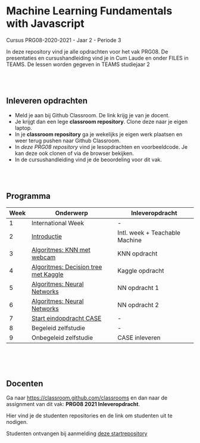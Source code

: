 # Machine Learning Fundamentals with Javascript

Cursus PRG08-2020-2021 - Jaar 2 - Periode 3

In deze repository vind je alle opdrachten voor het vak PRG08. De presentaties en cursushandleiding vind je in Cum Laude en onder FILES in TEAMS. De lessen worden gegeven in TEAMS studiejaar 2

<br>
<br>

## Inleveren opdrachten

- Meld je aan bij Github Classroom. De link krijg je van je docent.
- Je krijgt dan een lege **classroom repository**. Clone deze naar je eigen laptop.
- In je **classroom repository** ga je wekelijks je eigen werk plaatsen en weer terug pushen naar Github Classroom.
- In *deze PRG08 repository* vind je lesopdrachten en voorbeeldcode. Je kan deze ook clonen of via de browser bekijken.
- In de cursushandleiding vind je de beoordeling voor dit vak.

<br>
<br>

## Programma

| Week | Onderwerp | Inleveropdracht |
|------|-----------|-----------------|
| 1 | International Week | - |
| 2 | [Introductie](./week2) | Intl. week + Teachable Machine |
| 3 | [Algoritmes: KNN met webcam](./week3) | KNN opdracht |
| 4 | [Algoritmes: Decision tree met Kaggle](./week4) | Kaggle opdracht |
| 5 | [Algoritmes: Neural Networks](./week5) | NN opdracht 1 |
| 6 | [Algoritmes: Neural Networks](./week6) | NN opdracht 2 |
| 7 | [Start eindopdracht CASE](./week7) | - |
| 8 | Begeleid zelfstudie | - |
| 9 | Onbegeleid zelfstudie | CASE inleveren |

<br>
<br>
<br>

## Docenten

Ga naar https://classroom.github.com/classrooms en dan naar de assignment van dit vak: **PRG08 2021 Inleveropdracht**.

Hier vind je de studenten repositories en de link om studenten uit te nodigen.

Studenten ontvangen bij aanmelding [deze startrepository](https://github.com/HR-CMGT-Classroom/PRG08-2021-Inleveropdracht) 